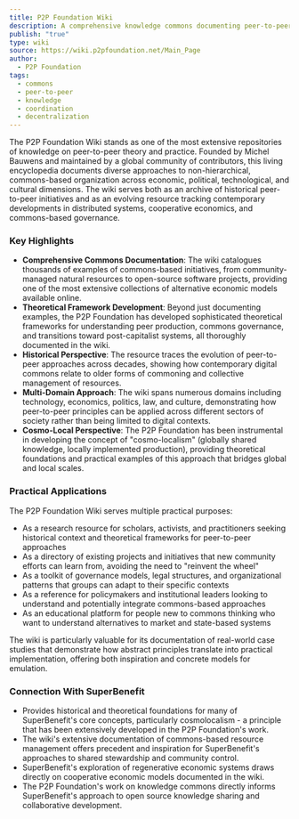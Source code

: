 ```yaml
---
title: P2P Foundation Wiki
description: A comprehensive knowledge commons documenting peer-to-peer practices, theories, and projects across economic, political, and cultural domains.
publish: "true"
type: wiki
source: https://wiki.p2pfoundation.net/Main_Page
author:
  - P2P Foundation
tags:
  - commons
  - peer-to-peer
  - knowledge
  - coordination
  - decentralization
---
```


The P2P Foundation Wiki stands as one of the most extensive repositories of knowledge on peer-to-peer theory and practice. Founded by Michel Bauwens and maintained by a global community of contributors, this living encyclopedia documents diverse approaches to non-hierarchical, commons-based organization across economic, political, technological, and cultural dimensions. The wiki serves both as an archive of historical peer-to-peer initiatives and as an evolving resource tracking contemporary developments in distributed systems, cooperative economics, and commons-based governance.

### Key Highlights
- **Comprehensive Commons Documentation**: The wiki catalogues thousands of examples of commons-based initiatives, from community-managed natural resources to open-source software projects, providing one of the most extensive collections of alternative economic models available online.
- **Theoretical Framework Development**: Beyond just documenting examples, the P2P Foundation has developed sophisticated theoretical frameworks for understanding peer production, commons governance, and transitions toward post-capitalist systems, all thoroughly documented in the wiki.
- **Historical Perspective**: The resource traces the evolution of peer-to-peer approaches across decades, showing how contemporary digital commons relate to older forms of commoning and collective management of resources.
- **Multi-Domain Approach**: The wiki spans numerous domains including technology, economics, politics, law, and culture, demonstrating how peer-to-peer principles can be applied across different sectors of society rather than being limited to digital contexts.
- **Cosmo-Local Perspective**: The P2P Foundation has been instrumental in developing the concept of "cosmo-localism" (globally shared knowledge, locally implemented production), providing theoretical foundations and practical examples of this approach that bridges global and local scales.

### Practical Applications

The P2P Foundation Wiki serves multiple practical purposes:

- As a research resource for scholars, activists, and practitioners seeking historical context and theoretical frameworks for peer-to-peer approaches
- As a directory of existing projects and initiatives that new community efforts can learn from, avoiding the need to "reinvent the wheel"
- As a toolkit of governance models, legal structures, and organizational patterns that groups can adapt to their specific contexts
- As a reference for policymakers and institutional leaders looking to understand and potentially integrate commons-based approaches
- As an educational platform for people new to commons thinking who want to understand alternatives to market and state-based systems

The wiki is particularly valuable for its documentation of real-world case studies that demonstrate how abstract principles translate into practical implementation, offering both inspiration and concrete models for emulation.

### Connection With SuperBenefit

- Provides historical and theoretical foundations for many of SuperBenefit's core concepts, particularly cosmolocalism - a principle that has been extensively developed in the P2P Foundation's work.
- The wiki's extensive documentation of commons-based resource management offers precedent and inspiration for SuperBenefit's approaches to shared stewardship and community control.
- SuperBenefit's exploration of regenerative economic systems draws directly on cooperative economic models documented in the wiki.
- The P2P Foundation's work on knowledge commons directly informs SuperBenefit's approach to open source knowledge sharing and collaborative development.